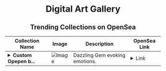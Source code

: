 <div align="center">

# Digital Art Gallery

## Trending Collections on OpenSea

| Collection Name                       | Image                                                                                     | Description                       | OpenSea Link                                                                                          |
|---------------------------------------|-------------------------------------------------------------------------------------------|-----------------------------------|--------------------------------------------------------------------------------------------------------|
| **<details><summary>Custom Opepen b...</summary>Custom Opepen by Opepen Studio</details>** | ![Image](https://i.seadn.io/s/raw/files/b990508b3efb528ba6b364b39b28a4b4.png?w=500&auto=format?w=200&auto=format) | Dazzling Gem evoking emotions. | <details><summary>Link</summary>[Custom Opepen by Opepen Studio](https://opensea.io/collection/custom-opepen-by-opepen-studio-4323)</details> |

</div>